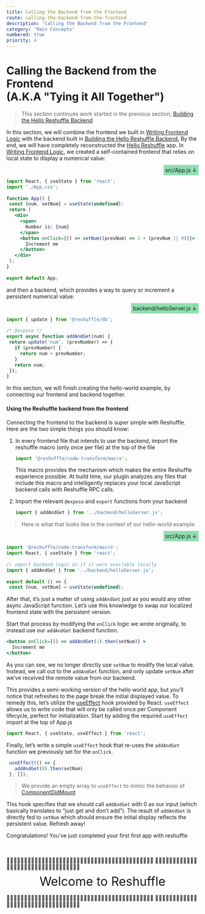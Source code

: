 ```yaml
---
title: Calling the Backend from the Frontend
route: calling-the-backend-from-the-frontend
description: 'Calling the Backend from the Frontend'
category: 'Main Concepts'
numbered: true
priority: 4
---
```


# Calling the Backend from the Frontend <br /> (A.K.A "Tying it All Together")

> This section continues work started in the previous section, [Building the Hello Reshuffle Backend](./building-the-hello-reshuffle-backend)

In this section, we will combine the frontend we built in [Writing Frontend Logic](./writing-frontend-logic) with the backend built in [Building the Hello Reshuffle Backend.](./building-the-hello-reshuffle-backend) By the end, we will have completely reconstructed the [Hello Reshuffle](./hello-reshuffle) app. In [Writing Frontend Logic](./writing-frontend-logic), we created a self-contained frontend that relies on local state to display a numerical value:

<div style="text-align: right;"><span style="padding: 1%; background-color: rgba(35, 191, 98, 0.5)"> src/App.js  ↓</span></div>

```jsx
import React, { useState } from 'react';
import './App.css';
 
function App() {
 const [num, setNum] = useState(undefined);
 return (
   <div>
     <span>
       Number is: {num}
     </span>
     <button onClick={() => setNum((prevNum) => 1 + (prevNum || 0))}>
       Increment me
     </button>
   </div>
 );
}
 
export default App;
```


and then a backend, which provides a way to query or increment a persistent numerical value:

<div style="text-align: right;"><span style="padding: 1%; background-color: rgba(35, 191, 98, 0.5)"> backend/helloServer.js  ↓</span></div>

```jsx
import { update } from '@reshuffle/db';
 
/* @expose */
export async function addAndGet(num) {
 return update('num', (prevNumber) => {
   if (prevNumber) {
     return num + prevNumber;
   }
   return num;
 });
}
```

In this section, we will finish creating the hello-world example, by connecting our frontend and backend together.

#### Using the Reshuffle backend from the frontend

Connecting the frontend to the backend is super simple with Reshuffle. Here are the two simple things you should know:

1. In every frontend file that intends to use the backend, import the reshuffle macro (only once per file) at the top of the file

    ```jsx
    import '@reshuffle/code-transform/macro';
    ```

    This macro provides the mechanism which makes the entire Reshuffle experience possible. At build time, our plugin analyzes any files that include this macro and intelligently replaces your local JavaScript backend calls with Reshuffle RPC calls.

2. Import the relevant `@expose` and `export` functions from your backend

	```jsx
    import { addAndGet } from '../backend/helloServer.js';
    ```

> Here is what that looks like in the context of our hello-world example.
<div style="text-align: right;"><span style="padding: 1%; background-color: rgba(35, 191, 98, 0.5)"> src/App.js  ↓</span></div>

```jsx
import '@reshuffle/code-transform/macro';
import React, { useState } from 'react';
 
// import backend logic as if it were available locally
import { addAndGet } from '../backend/helloServer.js';
 
export default () => {
 const [num, setNum] = useState(undefined);
```

After that, it’s just a matter of using `addAndGet` just as you would any other async JavaScript function. Let’s use this knowledge to swap our localized frontend state with the persistent version.

Start that process by modifying the `onClick` logic we wrote originally, to instead use our `addAndGet` backend function.

```jsx
<button onClick={() => addAndGet(1).then(setNum)} >
  Increment me
</button>
```

As you can see, we no longer directly use `setNum` to modify the local value. Instead, we call out to the `addAndGet` function, and only update `setNum` after we’ve received the remote value from our backend.

This provides a semi-working version of the hello world app, but you’ll notice that refreshes to the page break the initial displayed value. To remedy this, let’s utilize the [useEffect](https://reactjs.org/docs/hooks-effect.html) hook provided by React. `useEffect` allows us to write code that will only be called once per Component lifecycle, perfect for initialization. Start by adding the required `useEffect` import at the top of App.js

```jsx
import React, { useState, useEffect } from 'react';
```

Finally, let’s write a simple `useEffect` hook that re-uses the `addAndGet` function we previously set for the `onClick`.

```jsx
 useEffect(() => {
   addAndGet(0).then(setNum)
 }, []);
```

> We provide an empty array to `useEffect` to mimic the behavior of [ComponentDidMount](https://reactjs.org/docs/react-component.html#componentdidmount)

This hook specifies that we should call `addAndGet` with 0 as our input (which basically translates to “just get and don’t add”). The result of `addAndGet` is directly fed to `setNum` which should ensure the initial display reflects the persistent value. Refresh away!

Congratulations! You've just completed your first first app with reshuffle

<br />
<br />

<p style="margin: 0; padding: 0">
🎉🎊🎉🎊🎉🎊🎉🎊🎉🎊🎉🎊🎉🎊🎉🎊🎉🎊🎉🎊🎉🎊🎉🎊🎉🎊🎉🎊🎉🎊🎉🎊🎉🎊🎉🎊🎉🎊🎉🎊🎉🎊
🎉🎊🎉🎊🎉🎊🎉🎊🎉🎊🎉🎊🎉🎊🎉🎊🎉🎊🎉🎊🎉🎊🎉🎊🎉🎊🎉🎊🎉🎊🎉🎊🎉
</p>
<div style="text-align: center; margin-top: 10px; margin-bottom: 15px; font-size: 32px"> Welcome to Reshuffle </div>
<p style="margin: 0; padding: 0">
🎉🎊🎉🎊🎉🎊🎉🎊🎉🎊🎉🎊🎉🎊🎉🎊🎉🎊🎉🎊🎉🎊🎉🎊🎉🎊🎉🎊🎉🎊🎉🎊🎉🎊🎉🎊🎉🎊🎉🎊🎉🎊
🎉🎊🎉🎊🎉🎊🎉🎊🎉🎊🎉🎊🎉🎊🎉🎊🎉🎊🎉🎊🎉🎊🎉🎊🎉🎊🎉🎊🎉🎊🎉🎊🎉
</p>

<br />
<br />
<br />
